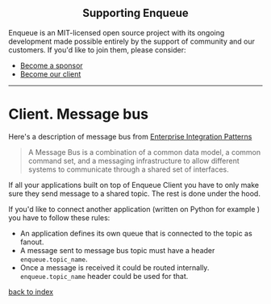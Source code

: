 <h2 align="center">Supporting Enqueue</h2>

Enqueue is an MIT-licensed open source project with its ongoing development made possible entirely by the support of community and our customers. If you'd like to join them, please consider:

- [Become a sponsor](https://www.patreon.com/makasim)
- [Become our client](http://forma-pro.com/)

---

# Client. Message bus
 
Here's a description of message bus from [Enterprise Integration Patterns](http://www.enterpriseintegrationpatterns.com/patterns/messaging/MessageBus.html)

> A Message Bus is a combination of a common data model, a common command set, and a messaging infrastructure to allow different systems to communicate through a shared set of interfaces.

If all your applications built on top of Enqueue Client you have to only make sure they send message to a shared topic. 
The rest is done under the hood.

If you'd like to connect another application (written on Python for example ) you have to follow these rules:

* An application defines its own queue that is connected to the topic as fanout. 
* A message sent to message bus topic must have a header `enqueue.topic_name`. 
* Once a message is received it could be routed internally. `enqueue.topic_name` header could be used for that.

[back to index](../index.md)
